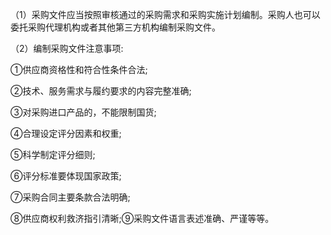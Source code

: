 （1）采购文件应当按照审核通过的采购需求和采购实施计划编制。采购人也可以委托采购代理机构或者其他第三方机构编制采购文件。

（2）编制采购文件注意事项:

①供应商资格性和符合性条件合法;

②技术、服务需求与履约要求的内容完整准确;

③对采购进口产品的，不能限制国货;

④合理设定评分因素和权重;

⑤科学制定评分细则;

⑥评分标准要体现国家政策;

⑦采购合同主要条款合法明确;

⑧供应商权利救济指引清晰;⑨采购文件语言表述准确、严谨等等。